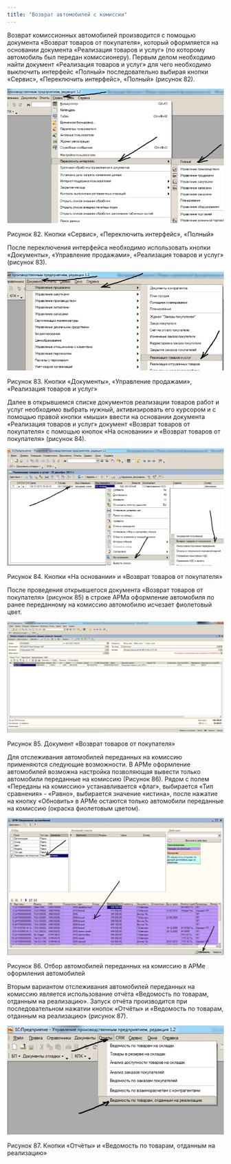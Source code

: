 ```yaml
---
title: "Возврат автомобилей с комиссии"
---
```


Возврат комиссионных автомобилей производится с помощью документа «Возврат товаров от покупателя», который оформляется на основании документа «Реализация товаров и услуг» (по которому автомобиль был передан комиссионеру). Первым делом необходимо найти документ «Реализация товаров и услуг» для чего необходимо выключить интерфейс «Полный» последовательно выбирая кнопки «Сервис», «Переключить интерфейс», «Полный» (рисунок 82).

![](notesorg/_attach/lu20443snoa_tmp_c3b36fa422916d3c.jpg)

Рисунок 82. Кнопки «Сервис», «Переключить интерфейс», «Полный»

После переключения интерфейса необходимо использовать кнопки «Документы», «Управление продажами», «Реализация товаров и услуг» (рисунок 83).

![](notesorg/_attach/lu20443snoa_tmp_2f00847d0dc4221e.jpg)

Рисунок 83. Кнопки «Документы», «Управление продажами», «Реализация товаров и услуг»

Далее в открывшемся списке документов реализации товаров работ и услуг необходимо выбрать нужный, активизировать его курсором и с помощью правой кнопки «мыши» ввести на основании документа «Реализация товаров и услуг» документ «Возврат товаров от покупателя» с помощью кнопок «На основании» и «Возврат товаров от покупателя» (рисунок 84).

![](notesorg/_attach/lu20443snoa_tmp_b9584bce15fb47e4.jpg)

Рисунок 84. Кнопки «На основании» и «Возврат товаров от покупателя»

После проведения открывшегося документа «Возврат товаров от покупателя» (рисунок 85) в строке АРМа оформление автомобиля по ранее переданному на комиссию автомобилю исчезает фиолетовый цвет.

![](notesorg/_attach/lu20443snoa_tmp_473fc6a648981c5a.png)

Рисунок 85. Документ «Возврат товаров от покупателя»

Для отслеживания автомобилей переданных на комиссию применяются следующие возможности. В АРМе оформление автомобилей возможна настройка позволяющая вывести только автомобили переданные на комиссию (Рисунок 86). Рядом с полем «Переданы на комиссию» устанавливается «флаг», выбирается «Тип сравнения» - «Равно», выбирается значение «истина», после нажатие на кнопку «Обновить» в АРМе остаются только автомобили переданные на комиссию (окраска фиолетовым цветом).

![](notesorg/_attach/lu20443snoa_tmp_5cd14dd423658ac0.jpg)

Рисунок 86. Отбор автомобилей переданных на комиссию в АРМе оформления автомобилей

Вторым вариантом отслеживания автомобилей переданных на комиссию является использование отчёта «Ведомость по товарам, отданным на реализацию». Запуск отчёта производится при последовательном нажатии кнопок «Отчёты» и «Ведомость по товарам, отданным на реализацию» (рисунок 87).

![](notesorg/_attach/lu20443snoa_tmp_780c79cae9c7e90d.jpg)

Рисунок 87. Кнопки «Отчёты» и «Ведомость по товарам, отданным на реализацию»